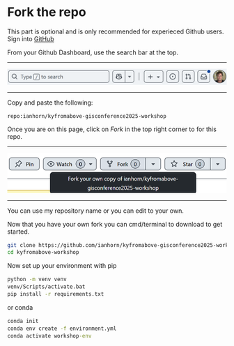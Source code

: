 
# Fork the repo

This part is optional and is only recommended for experieced Github users. Sign into [GitHub](https://github.com)

From your Github Dashboard, use the search bar at the top.
___
![Github Search](../assets/github_search.png)
___
Copy and paste the following:

```
repo:ianhorn/kyfromabove-gisconference2025-workshop
```

Once you are on this page, click on *Fork* in the top right corner to for this repo.
___
![Github Fork](../assets/github_fork.png)
___
You can use my repository name or you can edit to your own.  

Now that you have your own fork you can cmd/terminal to download to get started.

```bash
git clone https://github.com/ianhorn/kyfromabove-gisconference2025-workshop.git kyfromabove-workshop
cd kyfromabove-workshop
```
Now set up your environment with pip
```cmd
python -m venv venv
venv/Scripts/activate.bat
pip install -r requirements.txt
```
or conda
```cmd
conda init
conda env create -f environment.yml
conda activate workshop-env
```